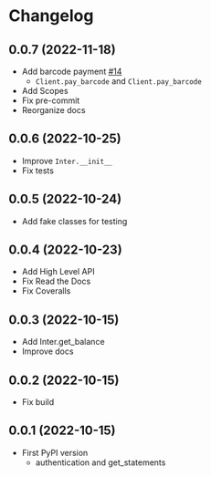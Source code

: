 # Changelog


## 0.0.7 (2022-11-18)
- Add barcode payment [#14](https://github.com/lucasrcezimbra/bancointer/issues/14)
  * `Client.pay_barcode` and `Client.pay_barcode`
- Add Scopes
- Fix pre-commit
- Reorganize docs


## 0.0.6 (2022-10-25)
- Improve `Inter.__init__`
- Fix tests


## 0.0.5 (2022-10-24)
- Add fake classes for testing


## 0.0.4 (2022-10-23)
- Add High Level API
- Fix Read the Docs
- Fix Coveralls


## 0.0.3 (2022-10-15)
- Add Inter.get_balance
- Improve docs


## 0.0.2 (2022-10-15)
- Fix build


## 0.0.1 (2022-10-15)
- First PyPI version
    * authentication and get_statements
